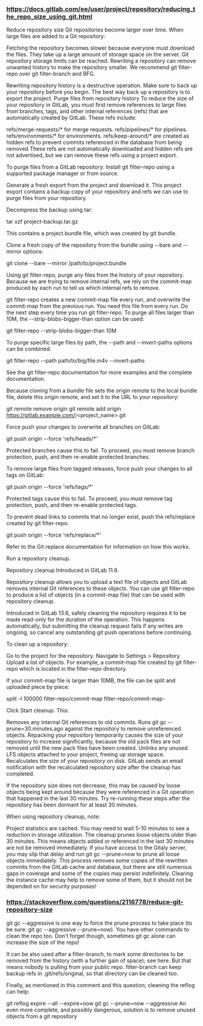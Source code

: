 ### <https://docs.gitlab.com/ee/user/project/repository/reducing_the_repo_size_using_git.html>

Reduce repository size
Git repositories become larger over time. When large files are added to a Git repository:

Fetching the repository becomes slower because everyone must download the files.
They take up a large amount of storage space on the server.
Git repository storage limits can be reached.
Rewriting a repository can remove unwanted history to make the repository smaller. We recommend git filter-repo over git filter-branch and BFG.

Rewriting repository history is a destructive operation. Make sure to back up your repository before you begin. The best way back up a repository is to export the project.
Purge files from repository history
To reduce the size of your repository in GitLab, you must first remove references to large files from branches, tags, and other internal references (refs) that are automatically created by GitLab. These refs include:

refs/merge-requests/* for merge requests.
refs/pipelines/* for pipelines.
refs/environments/* for environments.
refs/keep-around/* are created as hidden refs to prevent commits referenced in the database from being removed
These refs are not automatically downloaded and hidden refs are not advertised, but we can remove these refs using a project export.

To purge files from a GitLab repository:
Install git filter-repo using a supported package manager or from source.

Generate a fresh export from the project and download it. This project export contains a backup copy of your repository and refs we can use to purge files from your repository.

Decompress the backup using tar:

tar xzf project-backup.tar.gz

This contains a project.bundle file, which was created by git bundle.

Clone a fresh copy of the repository from the bundle using --bare and --mirror options:

git clone --bare --mirror /path/to/project.bundle

Using git filter-repo, purge any files from the history of your repository. Because we are trying to remove internal refs, we rely on the commit-map produced by each run to tell us which internal refs to remove.

git filter-repo creates a new commit-map file every run, and overwrite the commit-map from the previous run. You need this file from every run. Do the next step every time you run git filter-repo.
To purge all files larger than 10M, the --strip-blobs-bigger-than option can be used:

git filter-repo --strip-blobs-bigger-than 10M

To purge specific large files by path, the --path and --invert-paths options can be combined.

git filter-repo --path path/to/big/file.m4v --invert-paths

See the git filter-repo documentation for more examples and the complete documentation.

Because cloning from a bundle file sets the origin remote to the local bundle file, delete this origin remote, and set it to the URL to your repository:

git remote remove origin
git remote add origin https://gitlab.example.com/<namespace>/<project_name>.git

Force push your changes to overwrite all branches on GitLab:

git push origin --force 'refs/heads/*'

Protected branches cause this to fail. To proceed, you must remove branch protection, push, and then re-enable protected branches.

To remove large files from tagged releases, force push your changes to all tags on GitLab:

git push origin --force 'refs/tags/*'

Protected tags cause this to fail. To proceed, you must remove tag protection, push, and then re-enable protected tags.

To prevent dead links to commits that no longer exist, push the refs/replace created by git filter-repo.

git push origin --force 'refs/replace/*'

Refer to the Git replace documentation for information on how this works.

Run a repository cleanup.

Repository cleanup
Introduced in GitLab 11.6.

Repository cleanup allows you to upload a text file of objects and GitLab removes internal Git references to these objects. You can use git filter-repo to produce a list of objects (in a commit-map file) that can be used with repository cleanup.

Introduced in GitLab 13.6, safely cleaning the repository requires it to be made read-only for the duration of the operation. This happens automatically, but submitting the cleanup request fails if any writes are ongoing, so cancel any outstanding git push operations before continuing.

To clean up a repository:

Go to the project for the repository.
Navigate to Settings > Repository.
Upload a list of objects. For example, a commit-map file created by git filter-repo which is located in the filter-repo directory.

If your commit-map file is larger than 10MB, the file can be split and uploaded piece by piece:

split -l 100000 filter-repo/commit-map filter-repo/commit-map-

Click Start cleanup.
This:

Removes any internal Git references to old commits.
Runs git gc --prune=30.minutes.ago against the repository to remove unreferenced objects. Repacking your repository temporarily causes the size of your repository to increase significantly, because the old pack files are not removed until the new pack files have been created.
Unlinks any unused LFS objects attached to your project, freeing up storage space.
Recalculates the size of your repository on disk.
GitLab sends an email notification with the recalculated repository size after the cleanup has completed.

If the repository size does not decrease, this may be caused by loose objects being kept around because they were referenced in a Git operation that happened in the last 30 minutes. Try re-running these steps after the repository has been dormant for at least 30 minutes.

When using repository cleanup, note:

Project statistics are cached. You may need to wait 5-10 minutes to see a reduction in storage utilization.
The cleanup prunes loose objects older than 30 minutes. This means objects added or referenced in the last 30 minutes are not be removed immediately. If you have access to the Gitaly server, you may slip that delay and run git gc --prune=now to prune all loose objects immediately.
This process removes some copies of the rewritten commits from the GitLab cache and database, but there are still numerous gaps in coverage and some of the copies may persist indefinitely. Clearing the instance cache may help to remove some of them, but it should not be depended on for security purposes!



### <https://stackoverflow.com/questions/2116778/reduce-git-repository-size>


 git gc --aggressive is one way to force the prune process to take place (to be sure: git gc --aggressive --prune=now). You have other commands to clean the repo too. Don't forget though, sometimes git gc alone can increase the size of the repo!

It can be also used after a filter-branch, to mark some directories to be removed from the history (with a further gain of space); see here. But that means nobody is pulling from your public repo. filter-branch can keep backup refs in .git/refs/original, so that directory can be cleaned too.

Finally, as mentioned in this comment and this question; cleaning the reflog can help:

git reflog expire --all --expire=now
git gc --prune=now --aggressive
An even more complete, and possibly dangerous, solution is to remove unused objects from a git repository
